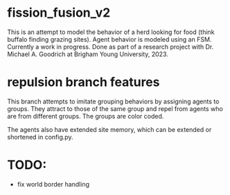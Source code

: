 # fission_fusion_v2
This is an attempt to model the behavior of a herd looking for food (think buffalo finding grazing sites). Agent behavior is modeled using an FSM. Currently a work in progress. Done as part of a research project with Dr. Michael A. Goodrich at Brigham Young University, 2023.

# repulsion branch features
This branch attempts to imitate grouping behaviors by assigning agents to groups. They attract to those of the same group and repel from agents who are from different groups. The groups are color coded.

The agents also have extended site memory, which can be extended or shortened in config.py.

# TODO:
- fix world border handling
